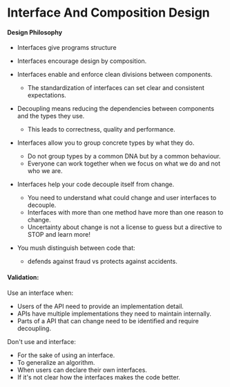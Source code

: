 # Interface And Composition Design

#### Design Philosophy

* Interfaces give programs structure

* Interfaces encourage design by composition.

* Interfaces enable and enforce clean divisions between components.
    * The standardization of interfaces can set clear and consistent expectations.
* Decoupling means reducing the dependencies between components and the types they use.
    * This leads to correctness, quality and performance.
* Interfaces allow you to group concrete types by what they do.
    * Do not group types by a common DNA but by a common behaviour.
    * Everyone can work together when we focus on what we do and not who we are.     
* Interfaces help your code decouple itself from change.
    * You need to understand what could change and user interfaces to decouple.
    * Interfaces with more than one method have more than one reason to change.
    * Uncertainty about change is not a license to guess but a directive to STOP and learn more!
* You mush distinguish between code that:
    * defends against fraud vs protects against accidents.       

#### Validation:
    
Use an interface when:

* Users of the API need to provide an implementation detail.
* APIs have multiple implementations they need to maintain internally.
* Parts of a API that can change need to be identified and require decoupling.

Don't use and interface:

* For the sake of using an interface.
* To generalize an algorithm.
* When users can declare their own interfaces.
* If it's not clear how the interfaces makes the code better.